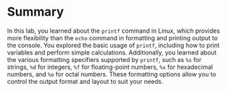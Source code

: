 # Summary

In this lab, you learned about the `printf` command in Linux, which provides more flexibility than the `echo` command in formatting and printing output to the console. You explored the basic usage of `printf`, including how to print variables and perform simple calculations. Additionally, you learned about the various formatting specifiers supported by `printf`, such as `%s` for strings, `%d` for integers, `%f` for floating-point numbers, `%x` for hexadecimal numbers, and `%o` for octal numbers. These formatting options allow you to control the output format and layout to suit your needs.
